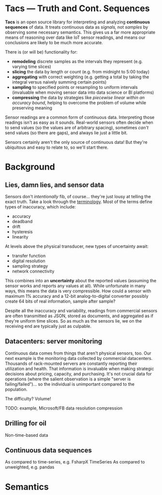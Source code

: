 # Tacs — Truth and Cont. Sequences

**Tacs** is an open source library for interpreting and analyzing **continuous sequences** of data. It treats continuous data as *signals,* not *samples* by observing some necessary semantics. This gives us a far more appropriate means of reasoning over data like IoT sensor readings, and means our conclusions are likely to be much more accurate.

There is (or will be) functionality for:
* **remodeling** discrete samples as the intervals they represent (e.g. varying time slices)
* **slicing** the data by length or count (e.g. from midnight to 5:00 today)
* **aggregating** with correct weighting (e.g. getting a total by taking the integral versus naively summing certain points) 
* **sampling** to specified points or resampling to uniform intervals (invaluable when moving sensor data into data science or BI platforms)
* **compressing** the data by strategies like *piecewise linear within an accuracy bound*, helping to overcome the problem of volume while preserving meaning

Sensor readings are a common form of continuous data. Interpreting those readings isn't as easy as it sounds. Real-world sensors often decide when to send values (so the values are of arbitrary spacing), sometimes *can't* send values (so there are gaps), and always lie just a little bit.

Sensors certainly aren't the only source of continuous data! But they're ubiquitous and easy to relate to, so we'll start there.

# Background

## Lies, damn lies, and sensor data
Sensors don't *intentionally* fib, of course... they're just lousy at telling the exact truth. Take a look through the [terminology](http://www.ce.utexas.edu/prof/Novoselac/classes/CE397/Handouts/SI_F09_Ch36.pdf). Most of the terms define types of inaccuracy, which include: 
* accuracy 
* deadband 
* drift 
* hysteresis
* linearity

At levels above the physical transducer, new types of uncertainty await: 
* transfer function
* digital resolution
* sampling strategy
* network connectivity

This combines into an **uncertainty** about the reported values (assuming the sensor works and reports any values at all). While unfortunate in many ways, this means the data is very compressible. How could a sensor with maximum 1% accuracy and a 12-bit analog-to-digital converter possibly create 64 bits of real information, sample after sample? 

Despite all the inaccuracy and variability, readings from commercial sensors are often transmitted as JSON, stored as documents, and aggregated as if they're uniform time slices. So as much as the sensors lie, we on the receiving end are typically just as culpable.

## Datacenters: server monitoring
Continuous data comes from things that aren't physical sensors, too. Our next example is the monitoring data collected by commercial datacenters. Thousands of rack-mounted servers are constantly reporting their utilization and health. That information is invaluable when making strategic decisions about pricing, capacity, and purchasing. It's not crucial data for operations (where the salient observation is a simple "server is failing/failed")... so the individual is unimportant compared to the population.

The difficulty? Volume!

TODO: example, Microsoft/FB data resolution compression

## Drilling for oil

Non-time-based data

## Continuous data sequences
As compared to time-series, e.g. FsharpX TimeSeries
As compared to unweighted, e.g. pandas

# Semantics
